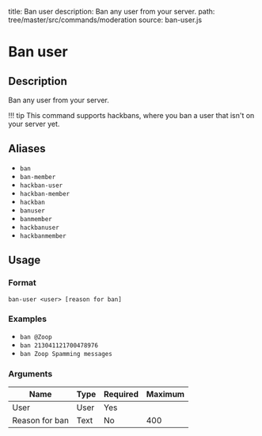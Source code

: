 title: Ban user
description: Ban any user from your server.
path: tree/master/src/commands/moderation
source: ban-user.js

# Ban user

## Description

Ban any user from your server.

!!! tip
    This command supports hackbans, where you ban a user that isn't on your server yet.

## Aliases

* `ban`
* `ban-member`
* `hackban-user`
* `hackban-member`
* `hackban`
* `banuser`
* `banmember`
* `hackbanuser`
* `hackbanmember`

## Usage

### Format

`ban-user <user> [reason for ban]`

### Examples

* `ban @Zoop`
* `ban 213041121700478976`
* `ban Zoop Spamming messages`

### Arguments

| Name           | Type   | Required | Maximum |
|----------------|--------|----------|---------|
| User           | User   | Yes      |         |
| Reason for ban | Text   | No       | 400     |
